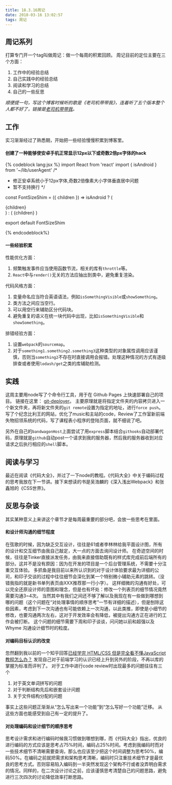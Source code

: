 ```yaml
---
title: 18.3.16周记
date: 2018-03-16 13:02:57
tags: 周记
---
```

## 周记系列
打算专门开一个tag叫做周记：做一个每周的积累回顾。
周记目前的定位主要在三个方面：
1. 工作中的经验总结
2. 自己实践中的经验总结
3. 阅读和学习的总结
4. 自己的一些反思

*顺便提一句，写这个博客时候听的歌是《老司机带带我》，连着听了五个版本整个人都不好了，链接是[老司机带带我](https://www.bilibili.com/video/av1755709/)。*

## 工作
实习渐渐经过了熟悉期，开始把一些经验慢慢积累到博客里。
#### 创建了一种能够使安卓手机正常显示12px以下或奇数2倍px字体的hack
{% codeblock lang:jsx %}
import React from 'react'
import { isAndroid } from '~/lib/userAgent'
/*
* 修正安卓系统小于12px字体,奇数2倍像素大小字体垂直居中问题
* 暂不支持换行
*/

const FontSizeShim = ({ children }) =>
  isAndroid ? (
    <div>
      <span className="FontSizeShimContent">{children}</span>
      <style jsx>{`
        .FontSizeShimContent::before {
          position: absolute;
          font-size: 4em;
          transform: scale(0.25);
          transform-origin: top left;
          content: '${children}';
          white-space:nowrap;
          visibility: visible;
        }
        .FontSizeShimContent {
          position: relative;
          visibility: hidden;
        }
      `}</style>
    </div>
  ) : (
    <span>{children}</span>
  )

export default FontSizeShim

{% endcodeblock%}

#### 一些经验积累
性能优化方面：
1. 频繁触发事件应当使用函数节流，相关的库有`throttle`等。
2. `React`中与`render()`无关的方法应抽出到类中，避免重复渲染。

代码风格方面：
1. 变量命名应当符合英语语法，例如`isSomethingVisible`或`showSomething`。
2. 类方法之间应当空行。
3. 可以用空行来辅助区分代码块。
4. 避免重复的语义在统一块代码中出现，比如`isSomethingVisible`和`showSomething`。

排错经验方面：
1. 设置`webpack`的`sourcemap`。
2. 对于`something1.something2.something3`这种类型的对象属性调用应该谨慎，否则当`something2`不存在时直接调用会报错。处理这种情况的方式有逐级排查或者使用`lodash/get`之类的库辅助检测。

## 实践
这周主要用node写了个命令行工具，用于在 Github Pages 上快速部署自己的项目。
链接在这里： [git-deployer](https://www.npmjs.com/package/git-deployer)。
主要原理就是将指定文件夹的内容拷贝进入一个新文件夹，再将新文件夹的`git remote`设置为指定的地址，进行`force push`。
写了个纪念比利王的网站，优化了music和主站的code，Review了工作室新前端失物招领系统的代码，写了课程表小程序的登陆页面，就不细说了吧。

另外在自己的`bandwagonHost`上面尝试了用`express`脚本结合`githooks`自动部署代码，原理就是`github`自动post一个请求到我的服务器，然后我的服务器收到对应请求之后执行相应的`shell`脚本。

## 阅读与学习
最近在阅读《代码大全》，并过了一下node的教程。《代码大全》中关于编码过程的思考我放在下一节讲。接下来想读的书是吴浩麟的《深入浅出Webpack》和张鑫旭的《CSS世界》。

## 反思与杂谈
其实某种意义上来讲这个章节才是每周最重要的部分吧，会放一些思考在里面。

#### 和设计师沟通的细节程度
在弦歌的时候，因为缺乏交互设计，往往是61或者李林林给我平面设计图，所有的设计和交互细节由我自己敲定，大一点的方面去询问设计师。
在奇迹空间的时候，往往是Tinker直接派发任务，由我来直接借助既有的样式库完成前后端所有的部分。这并不是没有原因：因为在开发的项目是一个后台管理系统，不需要十分注重交互体验。
多抓鱼是我目前以来所认识到的对于设计体验要求最为详细的公司，和印子交谈的过程中往往细节会深化到某一个特别微小辅助元素的跳转。（没错我指的就是新书单列表页由XXX推荐那一行小字）。
这样细微的沟通有好处，可以完全还原设计师的意图和理念，但是也有坏处：修改一个列表页的细节情况竟然需要沟通3~4次。
当然其中有我们之间还不够了解以及我现在有一些做到哪想到哪的问题（这个问题在“对处理事情的顺序思考”一节有详细的描述），但是刨除这些因素，考虑到下一次沟通也有可能依赖上一次沟通，以此类推，即使是小细节的修改，也要沟通两次左右，这对于开发效率会有降低，被提出沟通方正在进行的工作会被打断。
这个问题的细节需要下周和印子谈谈，问问她以前和超强以及 Whyme 沟通设计细节时的粒度。

#### 对编码目标认识的改变
忽然翻到我以前的一个知乎回答[已经学完 HTML/CSS 但是完全看不懂JavaScript 教程怎么办？](https://www.zhihu.com/question/59650690/answer/181020702)
发现自己对于前端学习的认识已经上升到另外的阶段，不再以库的掌握为标准而评判了。
对于工作中进行code review时出现最多的问题往往有三个

1. 对于英文单词拼写的问题
2. 对于判断结构先后和嵌套设计问题
3. 关于文件结构分配的问题

事实上这些问题正渐渐从“怎么写出来一个功能”到“怎么写好一个功能”迁移。
从这些方面也能感受到自己有一定的提升了。

#### 对处理编码和设计细节的顺序思考
思考设计需求和进行编码时候我习惯做到哪想到哪，而《代码大全》指出，优良的进行编码的方式应该是思考占75%时间，编码占25%时间。考虑到我编码时而对一些技术细节不清晰需要查询，那么也应该至少把这个时间调整为思考50%，编码50%。在编码之前就把需求和架构思考清晰，编码时只注重技术细节才是最优良的思考方式。否则容易陷入编码到一半突然发现这个架构不行或者没弄明白需求的情况。同样的，在二次设计讨论之前，应该谨慎思考清楚自己的问题思路，避免进行三次四次的讨论降低效率打断思路。
